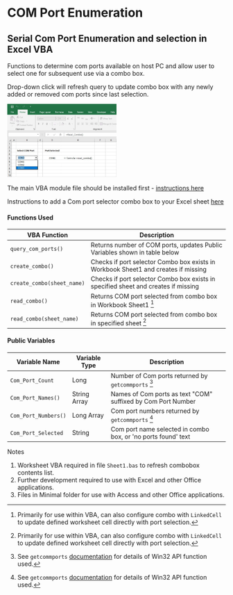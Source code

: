 # COM Port Enumeration
## Serial Com Port Enumeration and selection in Excel VBA

Functions to determine com ports available on host PC and allow user to select one for subsequent use via a combo box.  

Drop-down click will refresh query to update combo box with any newly added or removed com ports since last selection.

<img src="com_port_combo_box.jpg" alt="Excel Combo" title="Excel Combo Box" width="50%" height="50%">

The main VBA module file should be installed first - [instructions here](Installing-VBA.md) 

Instructions to add a Com port selector combo box to your Excel sheet [here](HowTo.md)

#### Functions Used

| VBA Function                 | Description                                                                                                        |
| ---------------------------- | -------------------------------------------------------------------------------------------------------------------|
| `query_com_ports()`          | Returns number of COM ports, updates Public Variables shown in table below                                         |
| `create_combo()`             | Checks if port selector Combo box exists in Workbook Sheet1 and creates if missing                                 | 
| `create_combo(sheet_name)`   | Checks if port selector Combo box exists in specified sheet and creates if missing                                 |
| `read_combo()`               | Returns COM port selected from combo box in Workbook Sheet1 [^2]                                                   |
| `read_combo(sheet_name)`     | Returns COM port selected from combo box in specified sheet [^2]                                                   |

#### Public Variables 
| Variable Name              | Variable Type    | Description                                                                                       |
| -------------------------- | -----------------|---------------------------------------------------------------------------------------------------|
| `Com_Port_Count`           | Long             | Number of Com ports returned by `getcommports` [^1]                                               |
| `Com_Port_Names()`         | String Array     | Names of Com ports as text "COM" suffixed by Com Port Number                                      |
| `Com_Port_Numbers()`       | Long Array       | Com port numbers returned by `getcommports` [^1]                                                  |
| `Com_Port_Selected`        | String           | Com port name selected in combo box, or 'no ports found' text                                     |

[^1]: See `getcommports` [documentation](https://learn.microsoft.com/en-us/windows/win32/api/winbase/nf-winbase-getcommports) for details of Win32 API function used.
[^2]: Primarily for use within VBA, can also configure combo with `LinkedCell` to update defined worksheet cell directly with port selection.

Notes
1.  Worksheet VBA required in file `Sheet1.bas` to refresh combobox contents list. 
2.  Further development required to use with Excel and other Office applications.
3.  Files in Minimal folder for use with Access and other Office applications.
